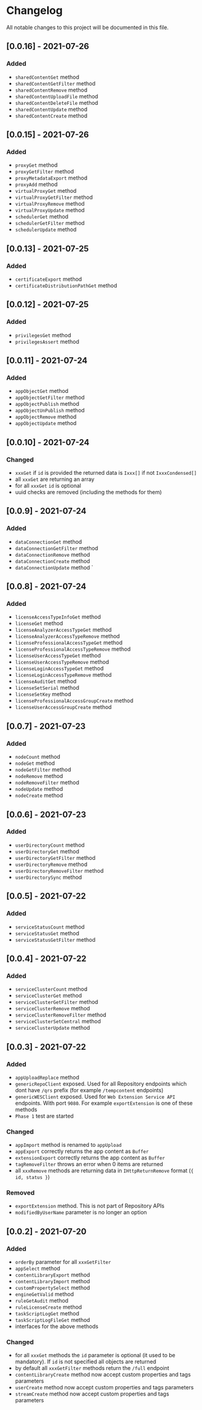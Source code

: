 # Changelog

All notable changes to this project will be documented in this file.

## [0.0.16] - 2021-07-26

### Added

- `sharedContentGet` method
- `sharedContentGetFilter` method
- `sharedContentRemove` method
- `sharedContentUploadFile` method
- `sharedContentDeleteFile` method
- `sharedContentUpdate` method
- `sharedContentCreate` method

## [0.0.15] - 2021-07-26

### Added

- `proxyGet` method
- `proxyGetFilter` method
- `proxyMetadataExport` method
- `proxyAdd` method
- `virtualProxyGet` method
- `virtualProxyGetFilter` method
- `virtualProxyRemove` method
- `virtualProxyUpdate` method
- `schedulerGet` method
- `schedulerGetFilter` method
- `schedulerUpdate` method

## [0.0.13] - 2021-07-25

### Added

- `certificateExport` method
- `certificateDistributionPathGet` method

## [0.0.12] - 2021-07-25

### Added

- `privilegesGet` method
- `privilegesAssert` method

## [0.0.11] - 2021-07-24

### Added

- `appObjectGet` method
- `appObjectGetFilter` method
- `appObjectPublish` method
- `appObjectUnPublish` method
- `appObjectRemove` method
- `appObjectUpdate` method

## [0.0.10] - 2021-07-24

### Changed

- `xxxGet` if `id` is provided the returned data is `Ixxx[]` if not `IxxxCondensed[]`
- all `xxxGet` are returning an array
- for all `xxxGet` `id` is optional
- uuid checks are removed (including the methods for them)

## [0.0.9] - 2021-07-24

### Added

- `dataConnectionGet` method
- `dataConnectionGetFilter` method
- `dataConnectionRemove` method
- `dataConnectionCreate` method
- `dataConnectionUpdate` method
  `

## [0.0.8] - 2021-07-24

### Added

- `licenseAccessTypeInfoGet` method
- `licenseGet` method
- `licenseAnalyzerAccessTypeGet` method
- `licenseAnalyzerAccessTypeRemove` method
- `licenseProfessionalAccessTypeGet` method
- `licenseProfessionalAccessTypeRemove` method
- `licenseUserAccessTypeGet` method
- `licenseUserAccessTypeRemove` method
- `licenseLoginAccessTypeGet` method
- `licenseLoginAccessTypeRemove` method
- `licenseAuditGet` method
- `licenseSetSerial` method
- `licenseSetKey` method
- `licenseProfessionalAccessGroupCreate` method
- `licenseUserAccessGroupCreate` method

## [0.0.7] - 2021-07-23

### Added

- `nodeCount` method
- `nodeGet` method
- `nodeGetFilter` method
- `nodeRemove` method
- `nodeRemoveFilter` method
- `nodeUpdate` method
- `nodeCreate` method

## [0.0.6] - 2021-07-23

### Added

- `userDirectoryCount` method
- `userDirectoryGet` method
- `userDirectoryGetFilter` method
- `userDirectoryRemove` method
- `userDirectoryRemoveFilter` method
- `userDirectorySync` method

## [0.0.5] - 2021-07-22

### Added

- `serviceStatusCount` method
- `serviceStatusGet` method
- `serviceStatusGetFilter` method

## [0.0.4] - 2021-07-22

### Added

- `serviceClusterCount` method
- `serviceClusterGet` method
- `serviceClusterGetFilter` method
- `serviceClusterRemove` method
- `serviceClusterRemoveFilter` method
- `serviceClusterSetCentral` method
- `serviceClusterUpdate` method

## [0.0.3] - 2021-07-22

### Added

- `appUploadReplace` method
- `genericRepoClient` exposed. Used for all Repository endpoints which dont have `/qrs` prefix (for example `/tempcontent` endpoints)
- `genericWESClient` exposed. Used for `Web Extension Service API` endpoints. With port `9080`. For example `exportExtension` is one of these methods
- `Phase 1` test are started

### Changed

- `appImport` method is renamed to `appUpload`
- `appExport` correctly returns the app content as `Buffer`
- `extensionExport` correctly returns the app content as `Buffer`
- `tagRemoveFilter` throws an error when 0 items are returned
- all `xxxRemove` methods are returning data in `IHttpReturnRemove` format (`{ id, status }`)

### Removed

- `exportExtension` method. This is not part of Repository APIs
- `modifiedByUserName` parameter is no longer an option

## [0.0.2] - 2021-07-20

### Added

- `orderBy` parameter for all `xxxGetFilter`
- `appSelect` method
- `contentLibraryExport` method
- `contentLibraryImport` method
- `customPropertySelect` method
- `engineGetValid` method
- `ruleGetAudit` method
- `ruleLicenseCreate` method
- `taskScriptLogGet` method
- `taskScriptLogFileGet` method
- interfaces for the above methods

### Changed

- for all `xxxGet` methods the `id` parameter is optional (it used to be mandatory). If `id` is not specified all objects are returned
- by default all `xxxGetFilter` methods return the `/full` endpoint
- `contentLibraryCreate` method now accept custom properties and tags parameters
- `userCreate` method now accept custom properties and tags parameters
- `streamCreate` method now accept custom properties and tags parameters

